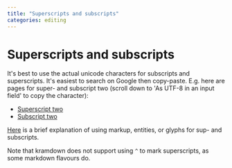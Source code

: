 ```yaml
---
title: "Superscripts and subscripts"
categories: editing
---
```


# Superscripts and subscripts

It's best to use the actual unicode characters for subscripts and superscripts. It's easiest to search on Google then copy-paste. E.g. here are pages for super- and subscript two (scroll down to 'As UTF-8 in an input field' to copy the character):

* [Superscript two](http://www.fileformat.info/info/unicode/char/b2/browsertest.htm)
* [Subscript two](http://www.fileformat.info/info/unicode/char/2082/browsertest.htm)

[Here](http://www.personal.psu.edu/ejp10/blogs/gotunicode/2007/02/superscripts_tags_vs_unicode_g.html) is a brief explanation of using markup, entities, or glyphs for sup- and subscripts.

Note that kramdown does not support using `^` to mark superscripts, as some markdown flavours do.